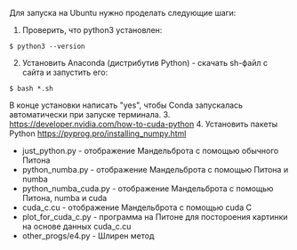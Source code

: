 Для запуска на Ubuntu нужно проделать следующие шаги:
1. Проверить, что python3 установлен:
```
$ python3 --version
``` 
2. Установить Anaconda (дистрибутив Python) - скачать sh-файл с сайта и запустить его:
```
$ bash *.sh
``` 
В конце установки написать "yes", чтобы Conda запускалась автоматически при запуске терминала.
3. https://developer.nvidia.com/how-to-cuda-python
4. Установить пакеты Python https://pyprog.pro/installing_numpy.html


* just_python.py - отображение Мандельброта c помощью обычного Питона
* python_numba.py - отображение Мандельброта c помощью Питона и numba
* python_numba_cuda.py - отображение Мандельброта c помощью Питона, numba и cuda
* cuda_c.cu - отображение Мандельброта с помощью cuda C
* plot_for_cuda_c.py - программа на Питоне для постороения картинки на основе данных cuda_c.cu
* other_progs/e4.py - Шлирен метод
